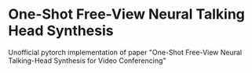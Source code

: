# One-Shot Free-View Neural Talking Head Synthesis
Unofficial pytorch implementation of paper "One-Shot Free-View Neural Talking-Head Synthesis for Video Conferencing"
